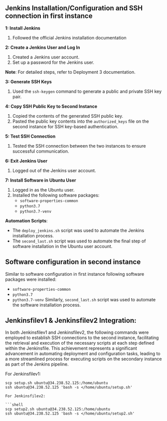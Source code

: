 ## Jenkins Installation/Configuration and SSH connection in first instance

**1: Install Jenkins**
1. Followed the official Jenkins installation documentation 

**2: Create a Jenkins User and Log In**
1. Created a Jenkins user account.
2. Set up a password for the Jenkins user.

**Note**: For detailed steps, refer to Deployment 3 documentation.

**3: Generate SSH Keys**
1. Used the `ssh-keygen` command to generate a public and private SSH key pair.

**4: Copy SSH Public Key to Second Instance**
1. Copied the contents of the generated SSH public key.
2. Pasted the public key contents into the `authorized_keys` file on the second instance for SSH key-based authentication.
   
**5: Test SSH Connection**
1. Tested the SSH connection between the two instances to ensure successful communication.

**6: Exit Jenkins User**
1. Logged out of the Jenkins user account.

**7: Install Software in Ubuntu User**
1. Logged in as the Ubuntu user.
2. Installed the following software packages:
   - `software-properties-common`
   - `python3.7`
   - `python3.7-venv`

**Automation Scripts**:

- The `deploy_jenkins.sh` script was used to automate the Jenkins installation process.
- The `second_last.sh` script was used to automate the final step of software installation in the Ubuntu user account.

## Software configuration in second instance
Similar to software configuration in first instance following software packages were installed:
   - `software-properties-common`
   - `python3.7`
   - `python3.7-venv`
Similarly, `second_last.sh` script was used to automate the software installation process.

## Jenkinsfilev1 & Jenkinsfilev2 Integration:

In both Jenkinsfilev1 and Jenkinsfilev2, the following commands were employed to establish SSH connections to the second instance, facilitating the retrieval and execution of the necessary scripts at each step defined within the Jenkinsfile. This achievement represents a significant advancement in automating deployment and configuration tasks, leading to a more streamlined process for executing scripts on the secondary instance as part of the Jenkins pipeline.

For Jenkinsfilev1:

```shell
scp setup.sh ubuntu@34.238.52.125:/home/ubuntu
ssh ubuntu@34.238.52.125 'bash -s </home/ubuntu/setup.sh'

For Jenkinsfilev2:

```shell
scp setup2.sh ubuntu@34.238.52.125:/home/ubuntu
ssh ubuntu@34.238.52.125 'bash -s </home/ubuntu/setup2.sh'











